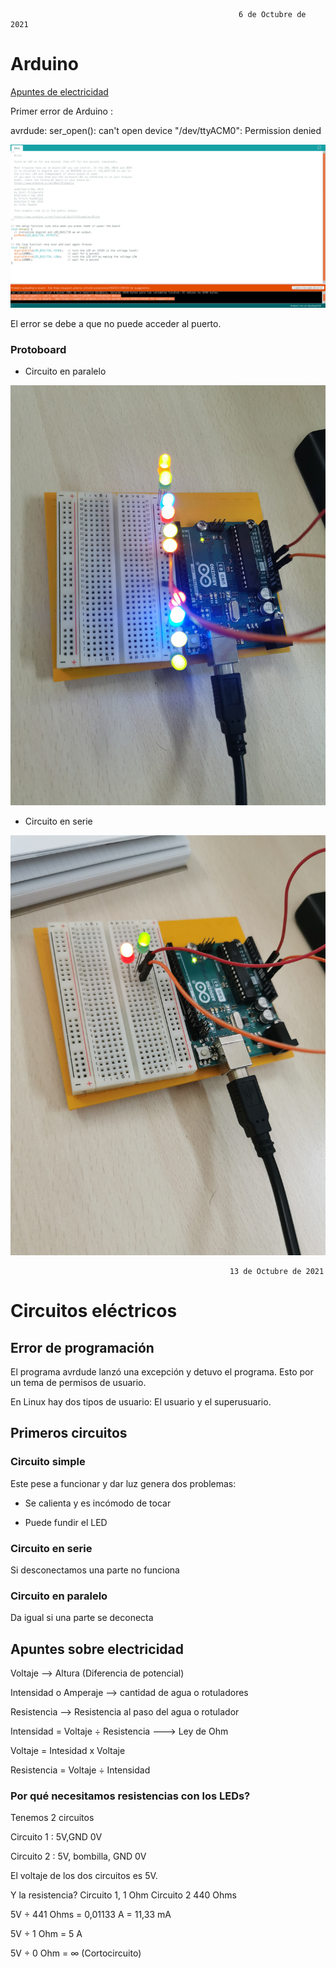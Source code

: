 
                                                       6 de Octubre de 2021
                                                                
# Arduino

[Apuntes de electricidad](#apuntes-sobre-electricidad)

Primer error de Arduino :

avrdude: ser_open(): can't open device "/dev/ttyACM0": Permission denied

![](https://github.com/Tabrih/Arduino/blob/main/Error%20arduino%201.png)


El error se debe a que no puede acceder al puerto.

### Protoboard 

- Circuito en paralelo

![](https://github.com/Tabrih/Arduino/blob/main/IMG_20211006_123213.jpg)



- Circuito en serie


![](https://github.com/Tabrih/Arduino/blob/main/IMG_20211006_124850.jpg)



                                                     13 de Octubre de 2021
                                                     
# Circuitos eléctricos

## Error de programación

El programa avrdude lanzó una excepción y detuvo el programa. Esto por un tema de permisos de usuario.

En Linux hay dos tipos de usuario: El usuario y el superusuario.


## Primeros circuitos

### Circuito simple

Este pese a funcionar y dar luz genera dos problemas: 

- Se calienta y es incómodo de tocar

- Puede fundir el LED

### Circuito en serie

Si desconectamos una parte no funciona

### Circuito en paralelo

Da igual si una parte se deconecta

## Apuntes sobre electricidad

Voltaje --> Altura (Diferencia de potencial)

Intensidad o Amperaje --> cantidad de agua o rotuladores

Resistencia --> Resistencia al paso del agua o rotulador

Intensidad = Voltaje ÷ Resistencia ---> Ley de Ohm

Voltaje = Intesidad x Voltaje 

Resistencia = Voltaje ÷ Intensidad

### Por qué necesitamos resistencias con los LEDs?

Tenemos 2 circuitos 

Circuito 1 : 5V,GND 0V

Circuito 2 : 5V, bombilla, GND 0V

El voltaje de los dos circuitos es 5V.

Y la resistencia? Circuito 1, 1 Ohm Circuito 2 440 Ohms

5V ÷ 441 Ohms = 0,01133 A = 11,33 mA

5V ÷ 1 Ohm = 5 A 

5V ÷ 0 Ohm = ∞ (Cortocircuito)


